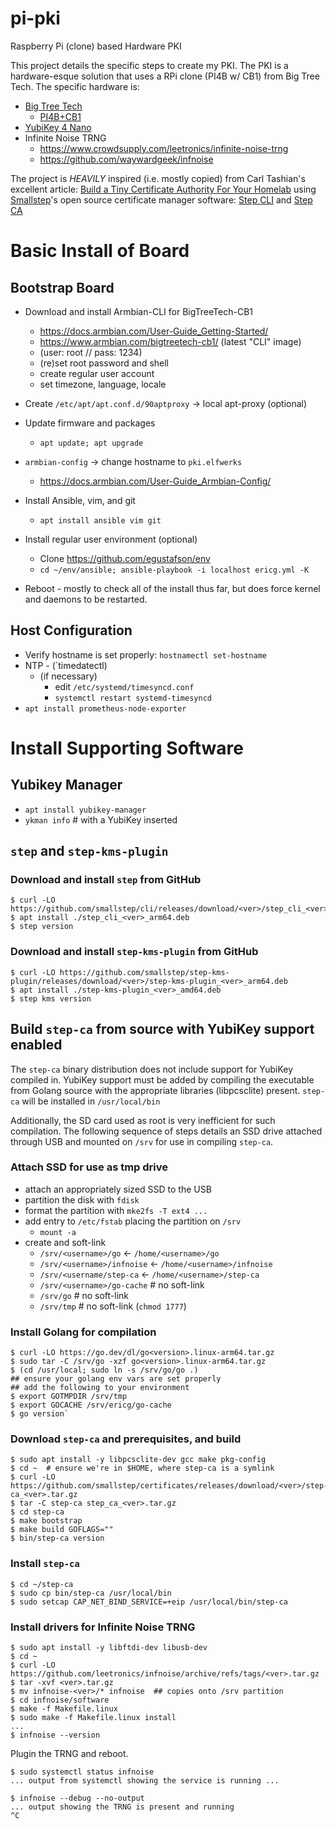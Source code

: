 pi-pki
======
Raspberry Pi (clone) based Hardware PKI

This project details the specific steps to create my PKI.  The PKI is
a hardware-esque solution that uses a RPi clone (PI4B w/ CB1) from Big
Tree Tech.  The specific hardware is:

* [Big Tree Tech](https://bigtree-tech.com)
  * [PI4B+CB1](https://biqu.equipment/collections/control-board/products/pi4b-adapter-v1-0)
* [YubiKey 4 Nano](https://support.yubico.com/hc/en-us/articles/360013714599-YubiKey-4)
* Infinite Noise TRNG
  * https://www.crowdsupply.com/leetronics/infinite-noise-trng
  * https://github.com/waywardgeek/infnoise

The project is _HEAVILY_ inspired (i.e. mostly copied) from Carl
Tashian's excellent article:
[Build a Tiny Certificate Authority For Your
Homelab](https://smallstep.com/blog/build-a-tiny-ca-with-raspberry-pi-yubikey/)
using [Smallstep](https://smallstep.com/)'s open source certificate
manager software:  [Step CLI](https://smallstep.com/docs/step-cli/)
and [Step CA](https://smallstep.com/docs/step-ca/)

# Basic Install of Board

## Bootstrap Board

* Download and install Armbian-CLI for BigTreeTech-CB1
  * https://docs.armbian.com/User-Guide_Getting-Started/
  * https://www.armbian.com/bigtreetech-cb1/  (latest "CLI" image)
  * (user: root  //  pass: 1234)
  * (re)set root password and shell
  * create regular user account
  * set timezone, language, locale

* Create `/etc/apt/apt.conf.d/90aptproxy` -> local apt-proxy (optional)

* Update firmware and packages
  * `apt update; apt upgrade`

* `armbian-config` -> change hostname to `pki.elfwerks`
  * https://docs.armbian.com/User-Guide_Armbian-Config/

* Install Ansible, vim, and git
  * `apt install ansible vim git`

* Install regular user environment (optional)
  * Clone https://github.com/egustafson/env
  * `cd ~/env/ansible; ansible-playbook -i localhost ericg.yml -K`

* Reboot - mostly to check all of the install thus far, but does force
  kernel and daemons to be restarted.

## Host Configuration

* Verify hostname is set properly:  `hostnamectl set-hostname`
* NTP - (`timedatectl)
  * (if necessary)
    * edit `/etc/systemd/timesyncd.conf`
    * `systemctl restart systemd-timesyncd`
* `apt install prometheus-node-exporter`

# Install Supporting Software

## Yubikey Manager

* `apt install yubikey-manager`
* `ykman info` # with a YubiKey inserted

## `step` and `step-kms-plugin`

### Download and install `step` from GitHub
```
$ curl -LO https://github.com/smallstep/cli/releases/download/<ver>/step_cli_<ver>_arm64.deb
$ apt install ./step_cli_<ver>_arm64.deb
$ step version
```

### Download and install `step-kms-plugin` from GitHub
```
$ curl -LO https://github.com/smallstep/step-kms-plugin/releases/download/<ver>/step-kms-plugin_<ver>_arm64.deb
$ apt install ./step-kms-plugin_<ver>_amd64.deb
$ step kms version
```

## Build `step-ca` from source with YubiKey support enabled

The `step-ca` binary distribution does not include support for YubiKey
compiled in.  YubiKey support must be added by compiling the
executable from Golang source with the appropriate libraries
(libpcsclite) present.  `step-ca` will be installed in
`/usr/local/bin`

Additionally, the SD card used as root is very inefficient for such
compilation.  The following sequence of steps details an SSD drive
attached through USB and mounted on `/srv` for use in compiling
`step-ca`.

### Attach SSD for use as tmp drive

* attach an appropriately sized SSD to the USB
* partition the disk with `fdisk`
* format the partition with `mke2fs -T ext4 ...`
* add entry to `/etc/fstab` placing the partition on `/srv`
  * `mount -a`
* create and soft-link
  * `/srv/<username>/go`       <- `/home/<username>/go`
  * `/srv/<username>/infnoise` <- `/home/<username>/infnoise`
  * `/srv/<username/step-ca`   <- `/home/<username>/step-ca`
  * `/srv/<username>/go-cache` # no soft-link
  * `/srv/go`                  # no soft-link
  * `/srv/tmp`                 # no soft-link (`chmod 1777`)

### Install Golang for compilation

```
$ curl -LO https://go.dev/dl/go<version>.linux-arm64.tar.gz
$ sudo tar -C /srv/go -xzf go<version>.linux-arm64.tar.gz
$ (cd /usr/local; sudo ln -s /srv/go/go .)
## ensure your golang env vars are set properly
## add the following to your environment
$ export GOTMPDIR /srv/tmp
$ export GOCACHE /srv/ericg/go-cache
$ go version`
```

### Download `step-ca` and prerequisites, and build

```
$ sudo apt install -y libpcsclite-dev gcc make pkg-config
$ cd ~  # ensure we're in $HOME, where step-ca is a symlink
$ curl -LO https://github.com/smallstep/certificates/releases/download/<ver>/step-ca_<ver>.tar.gz
$ tar -C step-ca step_ca_<ver>.tar.gz
$ cd step-ca
$ make bootstrap
$ make build GOFLAGS=""
$ bin/step-ca version
```

### Install `step-ca`

```
$ cd ~/step-ca
$ sudo cp bin/step-ca /usr/local/bin
$ sudo setcap CAP_NET_BIND_SERVICE=+eip /usr/local/bin/step-ca
```

### Install drivers for Infinite Noise TRNG

```
$ sudo apt install -y libftdi-dev libusb-dev
$ cd ~
$ curl -LO https://github.com/leetronics/infnoise/archive/refs/tags/<ver>.tar.gz
$ tar -xvf <ver>.tar.gz
$ mv infnoise-<ver>/* infnoise  ## copies onto /srv partition
$ cd infnoise/software
$ make -f Makefile.linux
$ sudo make -f Makefile.linux install
...
$ infnoise --version
```

Plugin the TRNG and reboot.

```
$ sudo systemctl status infnoise
... output from systemctl showing the service is running ...

$ infnoise --debug --no-output
... output showing the TRNG is present and running
^C
```




